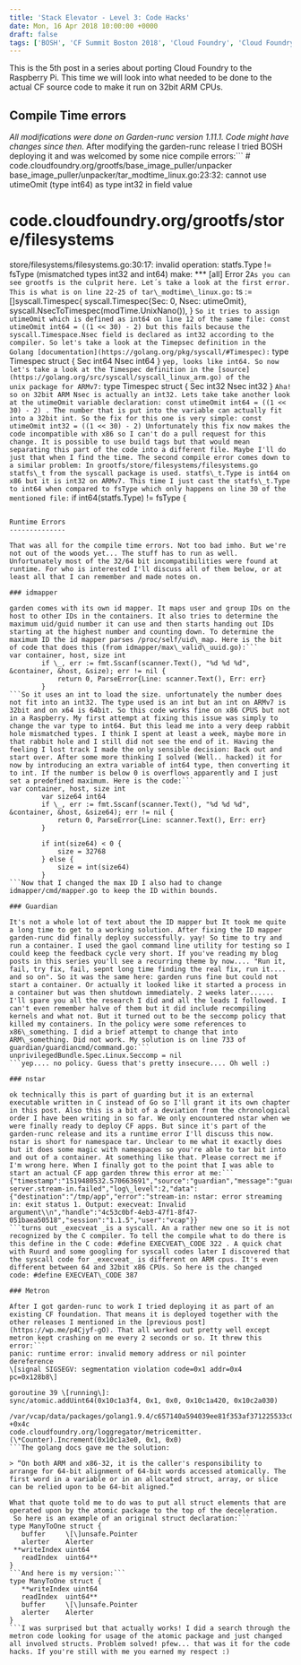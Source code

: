 ```yaml
---
title: 'Stack Elevator - Level 3: Code Hacks'
date: Mon, 16 Apr 2018 10:00:00 +0000
draft: false
tags: ['BOSH', 'CF Summit Boston 2018', 'Cloud Foundry', 'Cloud Foundry', 'Diego', 'garduan', 'ITQ', 'metron', 'PiFoundry', 'Raspberry Pi', 'seccomp']
---
```


This is the 5th post in a series about porting Cloud Foundry to the Raspberry Pi. This time we will look into what needed to be done to the actual CF source code to make it run on 32bit ARM CPUs.

Compile Time errors
-------------------

_All modifications were done on Garden-runc version 1.11.1. Code might have changes since then._ After modifying the garden-runc release I tried BOSH deploying it and was welcomed by some nice compile errors:```
\# code.cloudfoundry.org/grootfs/base\_image\_puller/unpacker​
base\_image\_puller/unpacker/tar\_modtime\_linux.go:23:32: cannot use utimeOmit (type int64) as type int32 in field value​

# code.cloudfoundry.org/grootfs/store/filesystems​
store/filesystems/filesystems.go:30:17: invalid operation: statfs.Type != fsType (mismatched types int32 and int64)​
make: \*\*\* \[all\] Error 2​
```As you can see grootfs is the culprit here. Let´s take a look at the first error. This is what is on line 22-25 of tar\_modtime\_linux.go:```
ts := \[\]syscall.Timespec{
		syscall.Timespec{Sec: 0, Nsec: utimeOmit},
		syscall.NsecToTimespec(modTime.UnixNano()),
	}
```So it tries to assign utimeOmit which is defined as int64 on line 12 of the same file: const utimeOmit int64 = ((1 << 30) - 2) but this fails because the syscall.Timespace.Nsec field is declared as int32 according to the compiler. So let's take a look at the Timepsec definition in the Golang [documentation](https://golang.org/pkg/syscall/#Timespec):```
type Timespec struct {
        Sec  int64
        Nsec int64
}
```yep, looks like int64. So now let's take a look at the Timespec definition in the [source](https://golang.org/src/syscall/syscall_linux_arm.go) of the unix package for ARMv7:```
type Timespec struct {
	Sec  int32
	Nsec int32
}
```Aha! so on 32bit ARM Nsec is actually an int32. Lets take take another look at the utimeOmit variable declaration: const utimeOmit int64 = ((1 << 30) - 2) . The number that is put into the variable can actually fit into a 32bit int. So the fix for this one is very simple: const utimeOmit int32 = ((1 << 30) - 2) Unfortunately this fix now makes the code incompatible with x86 so I can't do a pull request for this change. It is possible to use build tags but that would mean separating this part of the code into a different file. Maybe I'll do just that when I find the time. The second compile error comes down to a similar problem: In grootfs/store/filesystems/filesystems.go statfs\_t from the syscall package is used. statfs\_t.Type is int64 on x86 but it is int32 on ARMv7. This time I just cast the statfs\_t.Type to int64 when compared to fsType which only happens on line 30 of the mentioned file:```
if int64(statfs.Type) != fsType {
```

Runtime Errors
--------------

That was all for the compile time errors. Not too bad imho. But we're not out of the woods yet... The stuff has to run as well. Unfortunately most of the 32/64 bit incompatibilities were found at runtime. For who is interested I'll discuss all of them below, or at least all that I can remember and made notes on.

### idmapper

garden comes with its own id mapper. It maps user and group IDs on the host to other IDs in the containers. It also tries to determine the maximum uid/guid number it can use and then starts handing out IDs starting at the highest number and counting down. To determine the maximum ID the id mapper parses /proc/self/uid\_map. Here is the bit of code that does this (from idmapper/max\_valid\_uuid.go):```
var container, host, size int
		if \_, err := fmt.Sscanf(scanner.Text(), "%d %d %d", &container, &host, &size); err != nil {
			return 0, ParseError{Line: scanner.Text(), Err: err}
		}
```So it uses an int to load the size. unfortunately the number does not fit into an int32. The type used is an int but an int on ARMv7 is 32bit and on x64 is 64bit. So this code works fine on x86 CPUS but not in a Raspberry. My first attempt at fixing this issue was simply to change the var type to int64. But this lead me into a very deep rabbit hole mismatched types. I think I spent at least a week, maybe more in that rabbit hole and I still did not see the end of it. Having the feeling I lost track I made the only sensible decision: Back out and start over. After some more thinking I solved (Well.. hacked) it for now by introducing an extra variable of int64 type, then converting it to int. If the number is below 0 is overflows apparently and I just set a predefined maximum. Here is the code:```
var container, host, size int
		var size64 int64
		if \_, err := fmt.Sscanf(scanner.Text(), "%d %d %d", &container, &host, &size64); err != nil {
			return 0, ParseError{Line: scanner.Text(), Err: err}
		}

		if int(size64) < 0 {
			size = 32768
		} else {
			size = int(size64)
		}
```Now that I changed the max ID I also had to change idmapper/cmd/mapper.go to keep the ID within bounds.

### Guardian

It's not a whole lot of text about the ID mapper but It took me quite a long time to get to a working solution. After fixing the ID mapper garden-runc did finally deploy successfully. yay! So time to try and run a container. I used the gaol command line utility for testing so I could keep the feedback cycle very short. If you've reading my blog posts in this series you'll see a recurring theme by now.... "Run it, fail, try fix, fail, sepnt long time finding the real fix, run it.... and so on". So it was the same here: garden runs fine but could not start a container. Or actually it looked like it started a process in a container but was then shutdown immediately. 2 weeks later...... I'll spare you all the research I did and all the leads I followed. I can't even remember halve of them but it did include recompiling kernels and what not. But it turned out to be the seccomp policy that killed my containers. In the policy were some references to x86\_something. I did a brief attempt to change that into ARM\_something. Did not work. My solution is on line 733 of guardian/guardiancmd/command.go:```
unprivilegedBundle.Spec.Linux.Seccomp = nil
```yep.... no policy. Guess that's pretty insecure.... Oh well :)

### nstar

ok technically this is part of guarding but it is an external executable written in C instead of Go so I'll grant it its own chapter in this post. Also this is a bit of a deviation from the chronological order I have been writing in so far. We only encountered nstar when we were finally ready to deploy CF apps. But since it's part of the garden-runc release and its a runtime error I'll discuss this now. nstar is short for namespace tar. Unclear to me what it exactly does but it does some magic with namespaces so you're able to tar bit into and out of a container. At something like that. Please correct me if I'm wrong here. When I finally got to the point that I was able to start an actual CF app garden threw this error at me:```
{"timestamp":"1519480532.570663691","source":"guardian","message":"guardian.api.garden-server.stream-in.failed","log\_level":2,"data":{"destination":"/tmp/app","error":"stream-in: nstar: error streaming in: exit status 1. Output: execveat: Invalid argument\\n","handle":"4c53c0bf-4eb3-47f1-8f47-051baea50518","session":"1.1.5","user":"vcap"}}
```turns out _execveat _is a syscall. An a rather new one so it is not recognized by the C compiler. To tell the compile what to do there is this define in the C code: #define EXECVEAT\_CODE 322 . A quick chat with Ruurd and some googling for syscall codes later I discovered that the syscall code for _execveat_ is different on ARM cpus. It's even different between 64 and 32bit x86 CPUs. So here is the changed code: #define EXECVEAT\_CODE 387

### Metron

After I got garden-runc to work I tried deploying it as part of an existing CF foundation. That means it is deployed together with the other releases I mentioned in the [previous post](https://wp.me/p4Cjyf-gO). That all worked out pretty well except metron kept crashing on me every 2 seconds or so. It threw this error:```
panic: runtime error: invalid memory address or nil pointer dereference​
\[signal SIGSEGV: segmentation violation code=0x1 addr=0x4 pc=0x128b8\]​
​
goroutine 39 \[running\]:​
sync/atomic.addUint64(0x10c1a3f4, 0x1, 0x0, 0x10c1a420, 0x10c2a030)​
        /var/vcap/data/packages/golang1.9.4/c657140a594039ee81f353af371225533c09be56/src/sync/atomic/64bit\_arm.go:31 +0x4c​
code.cloudfoundry.org/loggregator/metricemitter.(\*Counter).Increment(0x10c1a3e0, 0x1, 0x0)
```The golang docs gave me the solution:

> “On both ARM and x86-32, it is the caller's responsibility to arrange for 64-bit alignment of 64-bit words accessed atomically. The first word in a variable or in an allocated struct, array, or slice can be relied upon to be 64-bit aligned.”

What that quote told me to do was to put all struct elements that are operated upon by the atomic package to the top of the deceleration.  So here is an example of an original struct declaration:```
type ManyToOne struct {​
   buffer     \[\]unsafe.Pointer​
   alerter    Alerter​
 **writeIndex uint64​
   readIndex  uint64​**
}
```And here is my version:```
type ManyToOne struct {​
   **writeIndex uint64​
   readIndex  uint64​**
   buffer     \[\]unsafe.Pointer​
   alerter    Alerter​
}
```I was surprised but that actually works! I did a search through the metron code looking for usage of the atomic package and just changed all involved structs. Problem solved! pfew... that was it for the code hacks. If you're still with me you earned my respect :)